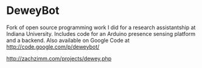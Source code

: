 DeweyBot
========

Fork of open source programming work I did for a research assistantship at Indiana University. Includes code for an Arduino presence sensing platform and a backend. Also available on Google Code at http://code.google.com/p/deweybot/

http://zachzimm.com/projects/dewey.php